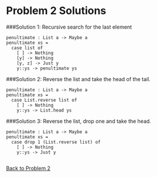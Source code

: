 # Problem 2 Solutions

###Solution 1:
Recursive search for the last element

```
penultimate : List a -> Maybe a
penultimate xs = 
  case list of
    [ ] -> Nothing
    [y] -> Nothing
    [y, z] -> Just y
    y::ys -> penultimate ys

```
###Solution 2: 
Reverse the list and take the head of the tail.
```
penultimate : List a -> Maybe a
penultimate xs = 
  case List.reverse list of
    [ ] -> Nothing
    y::ys -> List.head ys

```
###Solution 3: 
Reverse the list, drop one and take the head. 
```
penultimate : List a -> Maybe a
penultimate xs = 
  case drop 1 (List.reverse list) of
    [ ] -> Nothing
    y::ys -> Just y


```
[Back to Problem 2](../p/p02.md)